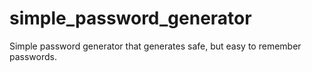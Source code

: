 # simple_password_generator
Simple password generator that generates safe, but easy to remember passwords.
